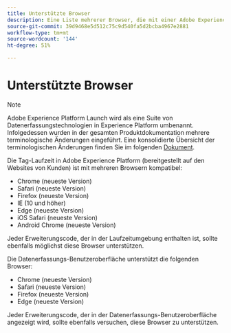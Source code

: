```yaml
---
title: Unterstützte Browser
description: Eine Liste mehrerer Browser, die mit einer Adobe Experience Platform-Tag-Laufzeit kompatibel sind.
source-git-commit: 39d9468e5d512c75c9d540fa5d2bcba4967e2881
workflow-type: tm+mt
source-wordcount: '144'
ht-degree: 51%

---
```


# Unterstützte Browser

>[!NOTE]
>
>Adobe Experience Platform Launch wird als eine Suite von Datenerfassungstechnologien in Experience Platform umbenannt. Infolgedessen wurden in der gesamten Produktdokumentation mehrere terminologische Änderungen eingeführt. Eine konsolidierte Übersicht der terminologischen Änderungen finden Sie im folgenden [Dokument](../term-updates.md).

Die Tag-Laufzeit in Adobe Experience Platform (bereitgestellt auf den Websites von Kunden) ist mit mehreren Browsern kompatibel:

- Chrome (neueste Version)
- Safari (neueste Version)
- Firefox (neueste Version)
- IE (10 und höher)
- Edge (neueste Version)
- iOS Safari (neueste Version)
- Android Chrome (neueste Version)

Jeder Erweiterungscode, der in der Laufzeitumgebung enthalten ist, sollte ebenfalls möglichst diese Browser unterstützen.

Die Datenerfassungs-Benutzeroberfläche unterstützt die folgenden Browser:

- Chrome (neueste Version)
- Safari (neueste Version)
- Firefox (neueste Version)
- Edge (neueste Version)

Jeder Erweiterungscode, der in der Datenerfassungs-Benutzeroberfläche angezeigt wird, sollte ebenfalls versuchen, diese Browser zu unterstützen.
